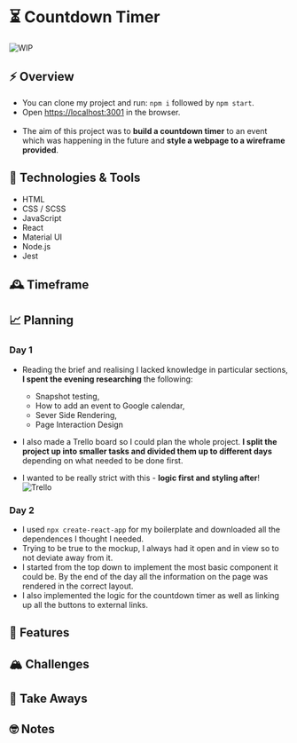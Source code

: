 # ⏳ Countdown Timer

![WIP](https://i.ibb.co/Xz5th5H/WIP1.png)

## ⚡️ Overview

- You can clone my project and run: `npm i` followed by `npm start`.
- Open [https://localhost:3001](https://localhost:3001) in the browser.
  <br />
  <br />
- The aim of this project was to **build a countdown timer** to an event which was happening in the future and **style a webpage to a wireframe provided**.

## 💾 Technologies & Tools

- HTML
- CSS / SCSS
- JavaScript
- React
- Material UI
- Node.js
- Jest

## 🕰 Timeframe

## 📈 Planning

### Day 1

- Reading the brief and realising I lacked knowledge in particular sections, **I spent the evening researching** the following:

  - Snapshot testing,
  - How to add an event to Google calendar,
  - Sever Side Rendering,
  - Page Interaction Design

- I also made a Trello board so I could plan the whole project. **I split the project up into smaller tasks and divided them up to different days** depending on what needed to be done first.
- I wanted to be really strict with this - **logic first and styling after**!
  ![Trello](https://i.ibb.co/0tg1wgw/se-trello2.png)

### Day 2

- I used `npx create-react-app` for my boilerplate and downloaded all the dependences I thought I needed.
- Trying to be true to the mockup, I always had it open and in view so to not deviate away from it.
- I started from the top down to implement the most basic component it could be. By the end of the day all the information on the page was rendered in the correct layout.
- I also implemented the logic for the countdown timer as well as linking up all the buttons to external links.

## 🎈 Features

## 🏔 Challenges

## 🥡 Take Aways

## 🤓 Notes
